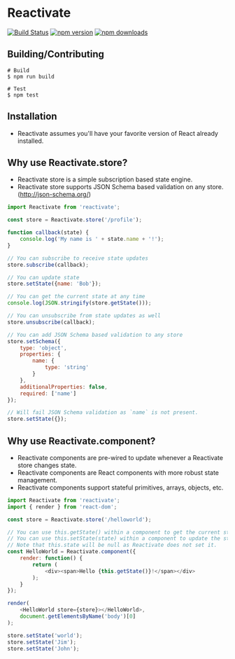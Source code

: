 # Reactivate

[![Build Status](https://img.shields.io/travis/dbmeads/reactivate/master.svg?style=flat-square)](https://travis-ci.org/dbmeads/reactivate)
[![npm version](https://img.shields.io/npm/v/reactivate.svg?style=flat-square)](https://www.npmjs.com/package/reactivate)
[![npm downloads](https://img.shields.io/npm/dm/reactivate.svg?style=flat-square)](https://www.npmjs.com/package/reactivate)

## Building/Contributing

```
# Build
$ npm run build

# Test
$ npm test
```

## Installation

* Reactivate assumes you'll have your favorite version of React already installed.

## Why use Reactivate.store?

* Reactivate store is a simple subscription based state engine.
* Reactivate store supports JSON Schema based validation on any store. (http://json-schema.org/)

```js
import Reactivate from 'reactivate';

const store = Reactivate.store('/profile');

function callback(state) {
    console.log('My name is ' + state.name + '!');
}

// You can subscribe to receive state updates
store.subscribe(callback);

// You can update state
store.setState({name: 'Bob'});

// You can get the current state at any time
console.log(JSON.stringify(store.getState()));

// You can unsubscribe from state updates as well
store.unsubscribe(callback);

// You can add JSON Schema based validation to any store
store.setSchema({
    type: 'object',
    properties: {
        name: {
            type: 'string'
        }
    },
    additionalProperties: false,
    required: ['name']
});

// Will fail JSON Schema validation as `name` is not present.
store.setState({});

```

## Why use Reactivate.component?

* Reactivate components are pre-wired to update whenever a Reactivate store changes state.
* Reactivate components are React components with more robust state management.
* Reactivate components support stateful primitives, arrays, objects, etc.

```js
import Reactivate from 'reactivate';
import { render } from 'react-dom';

const store = Reactivate.store('/helloworld');

// You can use this.getState() within a component to get the current state.
// You can use this.setState(state) within a component to update the state.
// Note that this.state will be null as Reactivate does not set it.
const HelloWorld = Reactivate.component({
    render: function() {
        return (
            <div><span>Hello {this.getState()}!</span></div>
        );
    }
});

render(
    <HelloWorld store={store}></HelloWorld>,
    document.getElementsByName('body')[0]
);

store.setState('world');
store.setState('Jim');
store.setState('John');

```